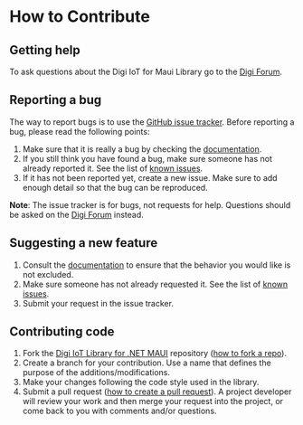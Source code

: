 # How to Contribute

## Getting help

To ask questions about the Digi IoT for Maui Library go to the 
[Digi Forum](http://www.digi.com/support/forum).


## Reporting a bug

The way to report bugs is to use the 
[GitHub issue tracker](http://github.com/digidotcom/digi-iot-maui/issues).
Before reporting a bug, please read the following points:

1. Make sure that it is really a bug by checking the 
[documentation](https://www.digi.com/resources/documentation/digidocs/90002569).
2. If you still think you have found a bug, make sure someone has not already
reported it. See the list of 
[known issues](http://github.com/digidotcom/digi-iot-maui/issues).
3. If it has not been reported yet, create a new issue. Make sure to add enough 
detail so that the bug can be reproduced.

**Note**: The issue tracker is for bugs, not requests for help. Questions 
should be asked on the [Digi Forum](http://www.digi.com/support/forum) instead.


## Suggesting a new feature

1. Consult the [documentation](https://www.digi.com/resources/documentation/digidocs/90002569) 
to ensure that the behavior you would like is not excluded.
2. Make sure someone has not already requested it. See the list of 
[known issues](http://github.com/digidotcom/digi-iot-maui/issues).
3. Submit your request in the issue tracker.


## Contributing code

1. Fork the [Digi IoT Library for .NET MAUI](http://github.com/digidotcom/digi-iot-maui) 
repository ([how to fork a repo](https://help.github.com/articles/fork-a-repo/)).
2. Create a branch for your contribution. Use a name that defines the purpose of the additions/modifications. 
3. Make your changes following the code style used in the library.
4. Submit a pull request ([how to create a pull request](https://help.github.com/articles/fork-a-repo/#next-steps)).
A project developer will review your work and then merge your request into the
project, or come back to you with comments and/or questions.
